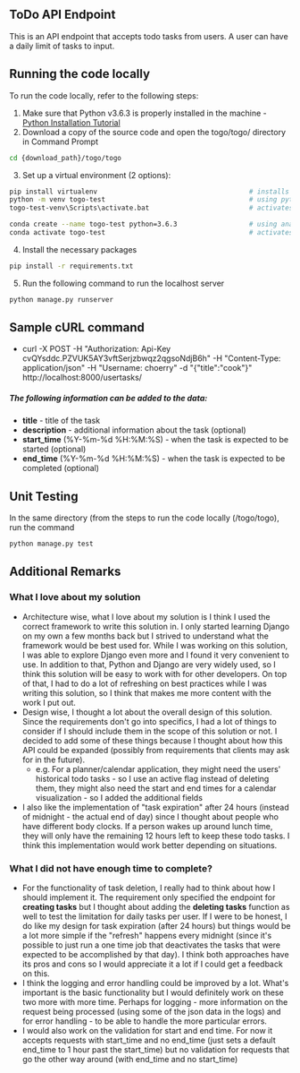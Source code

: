 ## ToDo API Endpoint
This is an API endpoint that accepts todo tasks from users. A user can have a daily limit of tasks to input.

## Running the code locally
To run the code locally, refer to the following steps:
  1. Make sure that Python v3.6.3 is properly installed in the machine - [Python Installation Tutorial](https://www.tutorialspoint.com/how-to-install-python-in-windows)
  2. Download a copy of the source code and open the togo/togo/ directory in Command Prompt
```sh
cd {download_path}/togo/togo
```
  3. Set up a virtual environment (2 options):
```sh
pip install virtualenv                                      # installs the virtualenv dependency
python -m venv togo-test                                    # using python virtualenv
togo-test-venv\Scripts\activate.bat                         # activates the virtual environment

conda create --name togo-test python=3.6.3                  # using anaconda
conda activate togo-test                                    # activates the virtual environment
```
  4. Install the necessary packages
```sh
pip install -r requirements.txt
```
  5. Run the following command to run the localhost server
```sh
python manage.py runserver
```

## Sample cURL command
  - curl -X POST -H "Authorization: Api-Key cvQYsddc.PZVUK5AY3vftSerjzbwqz2qgsoNdjB6h" -H "Content-Type: application/json" -H "Username: choerry" -d "{\"title\":\"cook\"}" http://localhost:8000/usertasks/

##### The following information can be added to the data:
  - **title** - title of the task
  - **description** - additional information about the task (optional)
  - **start_time** (%Y-%m-%d %H:%M:%S) - when the task is expected to be started (optional)
  - **end_time** (%Y-%m-%d %H:%M:%S) - when the task is expected to be completed (optional)

## Unit Testing
In the same directory (from the steps to run the code locally (/togo/togo), run the command 
```sh
python manage.py test
```


## Additional Remarks
### What I love about my solution
- Architecture wise, what I love about my solution is I think I used the correct framework to write this solution in. I only started learning Django on my own a few months back but I strived to understand what the framework would be best used for. While I was working on this solution, I was able to explore Django even more and I found it very convenient to use. In addition to that, Python and Django are very widely used, so I think this solution will be easy to work with for other developers. On top of that, I had to do a lot of refreshing on best practices while I was writing this solution, so I think that makes me more content with the work I put out.
- Design wise, I thought a lot about the overall design of this solution. Since the requirements don't go into specifics, I had a lot of things to consider if I should include them in the scope of this solution or not. I decided to add some of these things because I thought about how this API could be expanded (possibly from requirements that clients may ask for in the future).
    - e.g. For a planner/calendar application, they might need the users' historical todo tasks - so I use an active flag instead of deleting them, they might also need the start and end times for a calendar visualization - so I added the additional fields
- I also like the implementation of "task expiration" after 24 hours (instead of midnight - the actual end of day) since I thought about people who have different body clocks. If a person wakes up around lunch time, they will only have the remaining 12 hours left to keep these todo tasks. I think this implementation would work better depending on situations.
### What I did not have enough time to complete?
- For the functionality of task deletion, I really had to think about how I should implement it. The requirement only specified the endpoint for **creating tasks** but I thought about adding the **deleting tasks** function as well to test the limitation for daily tasks per user. If I were to be honest, I do like my design for task expiration (after 24 hours) but things would be a lot more simple if the "refresh" happens every midnight (since it's possible to just run a one time job that deactivates the tasks that were expected to be accomplished by that day). I think both approaches have its pros and cons so I would appreciate it a lot if I could get a feedback on this.
- I think the logging and error handling could be improved by a lot. What's important is the basic functionality but I would definitely work on these two more with more time. Perhaps for logging - more information on the request being processed (using some of the json data in the logs) and for error handling - to be able to handle the more particular errors.
- I would also work on the validation for start and end time. For now it accepts requests with start_time and no end_time (just sets a default end_time to 1 hour past the start_time) but no validation for requests that go the other way around (with end_time and no start_time)